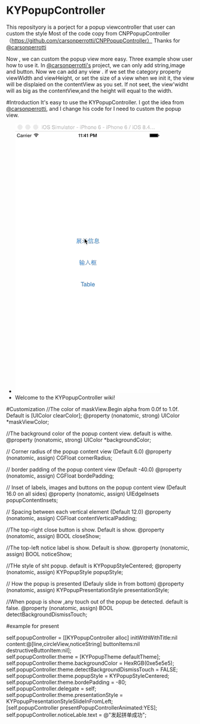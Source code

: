# KYPopupController
This reposityory is a porject for a popup viewcontroller that user can custom the style
Most of the code copy from CNPPopupController（https://github.com/carsonperrotti/CNPPopupController）
Thanks for [@carsonperrotti](https://github.com/carsonperrotti)

Now , we can custom the popup view more easy. Three example show user how to use it.
In [@carsonperrotti's](https://github.com/carsonperrotti) project, we can only add string,image and button.
Now we can add any view . if we set the category property viewWidth and viewHeight, or set the size of a view when we init it, the view will be displaied on the contentView as you set. If not seet, the view'widht will as big as the contentView,and the height will equal to the width.

#Introduction
It's easy to use the KYPopupController. I got the idea from [@carsonperrotti](https://github.com/carsonperrotti), and I change his code for I need to custom the popup view.

* ![The demo gif](https://raw.githubusercontent.com/kyleYang/KYPopupController/master/image/demo.gif)
* Welcome to the KYPopupController wiki!

#Customization
//The color of maskView.Begin alpha from 0.0f to 1.0f. Default is [UIColor clearColor];
@property (nonatomic, strong) UIColor *maskViewColor;

//The background color of the popup content view. default is withe.
@property (nonatomic, strong) UIColor *backgroundColor;

// Corner radius of the popup content view (Default 6.0)
@property (nonatomic, assign) CGFloat cornerRadius;

// border padding of the popup content view (Default -40.0)
@property (nonatomic, assign) CGFloat bordePadding;

// Inset of labels, images and buttons on the popup content view (Default 16.0 on all sides)
@property (nonatomic, assign) UIEdgeInsets popupContentInsets;

// Spacing between each vertical element (Default 12.0)
@property (nonatomic, assign) CGFloat contentVerticalPadding;

//The top-right close button is show. Default is show.
@property (nonatomic, assign) BOOL closeShow;

//The top-left notice label is show. Default is show.
@property (nonatomic, assign) BOOL noticeShow;

//THe style of sht popup. default is KYPopupStyleCentered;
@property (nonatomic, assign) KYPopupStyle popupStyle;

// How the popup is presented (Defauly slide in from bottom)
@property (nonatomic, assign) KYPopupPresentationStyle presentationStyle;

//When popup is show ,any touch out of the popup be detected. default is false.
@property (nonatomic, assign) BOOL detectBackgroundDismissTouch;

#example for present

self.popupController = [[KYPopupController alloc] initWithWithTitle:nil content:@[line,circleView,noticeString] buttonItems:nil destructiveButtonItem:nil];    
self.popupController.theme = [KYPopupTheme defaultTheme];    
self.popupController.theme.backgroundColor = HexRGB(0xe5e5e5);   
self.popupController.theme.detectBackgroundDismissTouch = FALSE;   
self.popupController.theme.popupStyle = KYPopupStyleCentered;  
self.popupController.theme.bordePadding = -80;   
self.popupController.delegate = self;   
self.popupController.theme.presentationStyle = KYPopupPresentationStyleSlideInFromLeft;   
[self.popupController presentPopupControllerAnimated:YES];   
self.popupController.noticeLable.text = @"发起拼单成功";
